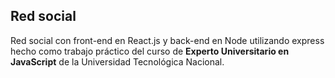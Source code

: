 ## Red social

Red social con front-end en React.js y back-end en Node utilizando express hecho como trabajo práctico del curso de **Experto Universitario en JavaScript** de la Universidad Tecnológica Nacional.
